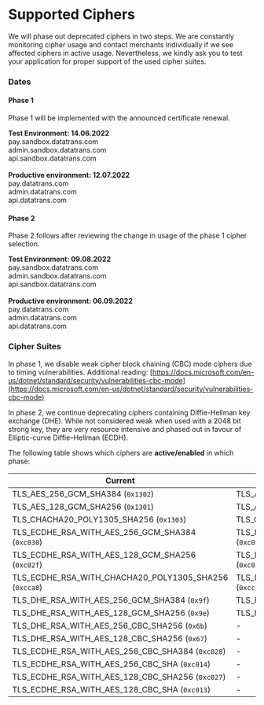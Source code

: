 # Supported Ciphers

We will phase out deprecated ciphers in two steps. We are constantly monitoring cipher usage and contact merchants individually if we see affected ciphers in active usage. Nevertheless, we kindly ask you to test your application for proper support of the used cipher suites.

### **Dates**

#### **Phase 1**

Phase 1 will be implemented with the announced certificate renewal.

**Test Environment: 14.06.2022**\
pay.sandbox.datatrans.com\
admin.sandbox.datatrans.com\
api.sandbox.datatrans.com\
\
**Productive environment: 12.07.2022**\
pay.datatrans.com\
admin.datatrans.com\
api.datatrans.com

#### Phase 2

Phase 2 follows after reviewing the change in usage of the phase 1 cipher selection.

**Test Environment: 09.08.2022**\
pay.sandbox.datatrans.com\
admin.sandbox.datatrans.com\
api.sandbox.datatrans.com\
\
**Productive environment: 06.09.2022**\
pay.datatrans.com\
admin.datatrans.com\
api.datatrans.com

### **Cipher Suites**

In phase 1, we disable weak cipher block chaining (CBC) mode ciphers due to timing vulnerabilities. Additional reading: [https://docs.microsoft.com/en-us/dotnet/standard/security/vulnerabilities-cbc-mode](https://docs.microsoft.com/en-us/dotnet/standard/security/vulnerabilities-cbc-mode)

In phase 2, we continue deprecating ciphers containing Diffie-Hellman key exchange (DHE). While not considered weak when used with a 2048 bit strong key, they are very resource intensive and phased out in favour of Elliptic-curve Diffie–Hellman (ECDH).&#x20;

The following table shows which ciphers are **active/enabled** in which phase:

| Current                                                      | Phase 1                                                      | Phase 2                                                      |
| ------------------------------------------------------------ | ------------------------------------------------------------ | ------------------------------------------------------------ |
| TLS\_AES\_256\_GCM\_SHA384 (`0x1302`)                        | TLS\_AES\_256\_GCM\_SHA384 (`0x1302`)                        | TLS\_AES\_256\_GCM\_SHA384 (`0x1302`)                        |
| TLS\_AES\_128\_GCM\_SHA256 (`0x1301`)                        | TLS\_AES\_128\_GCM\_SHA256 (`0x1301`)                        | TLS\_AES\_128\_GCM\_SHA256 (`0x1301`)                        |
| TLS\_CHACHA20\_POLY1305\_SHA256 (`0x1303`)                   | TLS\_CHACHA20\_POLY1305\_SHA256 (`0x1303`)                   | TLS\_CHACHA20\_POLY1305\_SHA256 (`0x1303`)                   |
| TLS\_ECDHE\_RSA\_WITH\_AES\_256\_GCM\_SHA384 (`0xc030`)      | TLS\_ECDHE\_RSA\_WITH\_AES\_256\_GCM\_SHA384 (`0xc030`)      | TLS\_ECDHE\_RSA\_WITH\_AES\_256\_GCM\_SHA384 (`0xc030`)      |
| TLS\_ECDHE\_RSA\_WITH\_AES\_128\_GCM\_SHA256 (`0xc02f`)      | TLS\_ECDHE\_RSA\_WITH\_AES\_128\_GCM\_SHA256 (`0xc02f`)      | TLS\_ECDHE\_RSA\_WITH\_AES\_128\_GCM\_SHA256 (`0xc02f`)      |
| TLS\_ECDHE\_RSA\_WITH\_CHACHA20\_POLY1305\_SHA256 (`0xcca8`) | TLS\_ECDHE\_RSA\_WITH\_CHACHA20\_POLY1305\_SHA256 (`0xcca8`) | TLS\_ECDHE\_RSA\_WITH\_CHACHA20\_POLY1305\_SHA256 (`0xcca8`) |
| TLS\_DHE\_RSA\_WITH\_AES\_256\_GCM\_SHA384 (`0x9f`)          | TLS\_DHE\_RSA\_WITH\_AES\_256\_GCM\_SHA384 (`0x9f`)          | -                                                            |
| TLS\_DHE\_RSA\_WITH\_AES\_128\_GCM\_SHA256 (`0x9e`)          | TLS\_DHE\_RSA\_WITH\_AES\_128\_GCM\_SHA256 (`0x9e`)          | -                                                            |
| TLS\_DHE\_RSA\_WITH\_AES\_256\_CBC\_SHA256 (`0x6b`)          | -                                                            | -                                                            |
| TLS\_DHE\_RSA\_WITH\_AES\_128\_CBC\_SHA256 (`0x67`)          | -                                                            | -                                                            |
| TLS\_ECDHE\_RSA\_WITH\_AES\_256\_CBC\_SHA384 (`0xc028`)      | -                                                            | -                                                            |
| TLS\_ECDHE\_RSA\_WITH\_AES\_256\_CBC\_SHA (`0xc014`)         | -                                                            | -                                                            |
| TLS\_ECDHE\_RSA\_WITH\_AES\_128\_CBC\_SHA256 (`0xc027`)      | -                                                            | -                                                            |
| TLS\_ECDHE\_RSA\_WITH\_AES\_128\_CBC\_SHA (`0xc013`)         | -                                                            | -                                                            |

